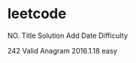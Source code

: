 # leetcode
NO.	      Title	Solution  	      Add Date	        Difficulty

242       Valid Anagram           2016.1.18         easy
